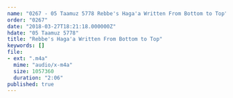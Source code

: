 ```yaml
---
name: "0267 - 05 Taamuz 5778 Rebbe's Haga'a Written From Bottom to Top"
order: "0267"
date: "2018-03-27T18:21:18.000000Z"
hdate: "05 Taamuz 5778"
title: "Rebbe's Haga'a Written From Bottom to Top"
keywords: []
file:
- ext: ".m4a"
  mime: "audio/x-m4a"
  size: 1057360
  duration: "2:06"
published: true
---
```


